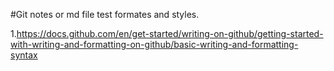 
#Git notes or md file test formates and styles.

1.https://docs.github.com/en/get-started/writing-on-github/getting-started-with-writing-and-formatting-on-github/basic-writing-and-formatting-syntax